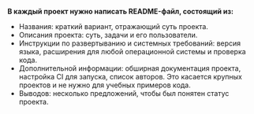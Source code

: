 **В каждый проект нужно написать README-файл, состоящий из:**
- Названия: краткий вариант, отражающий суть проекта.
- Описания проекта: суть, задачи и его пользователи.
- Инструкции по развертыванию и системных требований: версия языка, расширения для любой операционной системы и проверка кода.
- Дополнительной информации: обширная документация проекта, настройка CI для запуска, список авторов. Это касается крупных проектов и не нужно для учебных примеров кода.
- Выводов: несколько предложений, чтобы был понятен статус проекта.
